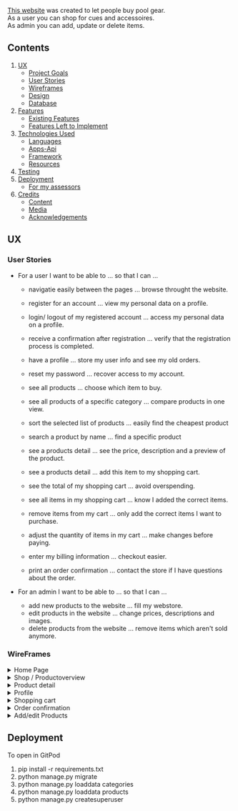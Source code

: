 [This website](https://rb-cues.herokuapp.com//) was created to let people buy pool gear.<br>
As a user you can shop for cues and accessoires.<br>
As admin you can add, update or delete items.<br>


## Contents
1. [UX](#UX)
     - [Project Goals](#project-goals)
     - [User Stories](#user-stories)
     - [Wireframes](#wireframes)
     - [Design](#design)
     - [Database](#database)
2. [Features](#features)
    - [Existing Features](#existing-features)
    - [Features Left to Implement](#features-left-to-implement)
3. [Technologies Used](#technologies-used)
    - [Languages](#languages)
    - [Apps-Api](#apps-api)
    - [Framework](#framework)
    - [Resources](#resources)
4. [Testing](#testing)
5. [Deployment](#deployment)
    - [For my assessors](#for-my-assessors)
6. [Credits](#credits)
    - [Content](#content)
    - [Media](#media)
    - [Acknowledgements](#acknowledgements)

## UX

### User Stories

* For a user I want to be able to ... so that I can ...
    * navigatie easily between the pages ... browse throught the website.
    * register for an account ... view my personal data on a profile.
    * login/ logout of my registered account ... access my personal data on a profile.
    * receive a confirmation after registration ... verify that the registration process is completed.
    * have a profile ... store my user info and see my old orders.
    * reset my password ... recover access to my account.

    * see all products ... choose which item to buy.
    * see all products of a specific category ... compare products in one view.
    * sort the selected list of products ... easily find the cheapest product
    * search a product by name ... find a specific product

    * see a products detail ... see the price, description and a preview of the product.
    * see a products detail ... add this item to my shopping cart.
    * see the total of my shopping cart ... avoid overspending.
    
    * see all items in my shopping cart ... know I added the correct items.
    * remove items from my cart ... only add the correct items I want to purchase.
    * adjust the quantity of items in my cart ... make changes before paying.
    * enter my billing information ... checkout easier.
    * print an order confirmation ... contact the store if I have questions about the order.

* For an admin I want to be able to ... so that I can ...
    * add new products to the website ... fill my webstore.
    * edit products in the website ... change prices, descriptions and images.
    * delete products from the website ... remove items which aren't sold anymore.

### WireFrames

<details>
<summary>Home Page</summary>
<br>

![Home Page](https://github.com/VolkovBos/rb-cues/blob/master/wireframes/Homepage.png?raw=true)

</details>

<details>
<summary>Shop / Productoverview</summary>
<br>

![Shop](https://github.com/VolkovBos/rb-cues/blob/master/wireframes/Shop.png?raw=true)

</details>

<details>
<summary>Product detail</summary>
<br>

![Product Page](https://github.com/VolkovBos/rb-cues/blob/master/wireframes/Product.png?raw=true)

</details>

<details>
<summary>Profile</summary>
<br>

![Profile Page](https://github.com/VolkovBos/rb-cues/blob/master/wireframes/Profile.png?raw=true)

</details>

<details>
<summary>Shopping cart</summary>
<br>

![Shopping Cart](https://github.com/VolkovBos/rb-cues/blob/master/wireframes/Shopping_cart.png?raw=true)

</details>

<details>
<summary>Order confirmation</summary>
<br>

![Order](https://github.com/VolkovBos/rb-cues/blob/master/wireframes/Order.png?raw=true)

</details>

</details>

<details>
<summary>Add/edit Products</summary>
<br>

![Add](https://github.com/VolkovBos/rb-cues/blob/master/wireframes/Add.png?raw=true)

![Edit](https://github.com/VolkovBos/rb-cues/blob/master/wireframes/Edit.png?raw=true)

</details>


## Deployment

To open in GitPod
1) pip install -r requirements.txt
2) python manage.py migrate
3) python manage.py loaddata categories
4) python manage.py loaddata products
5) python manage.py createsuperuser